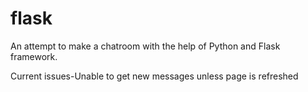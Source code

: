 # flask
An attempt to make a chatroom with the help of Python and Flask framework.

Current issues-Unable to get new messages unless page is refreshed
